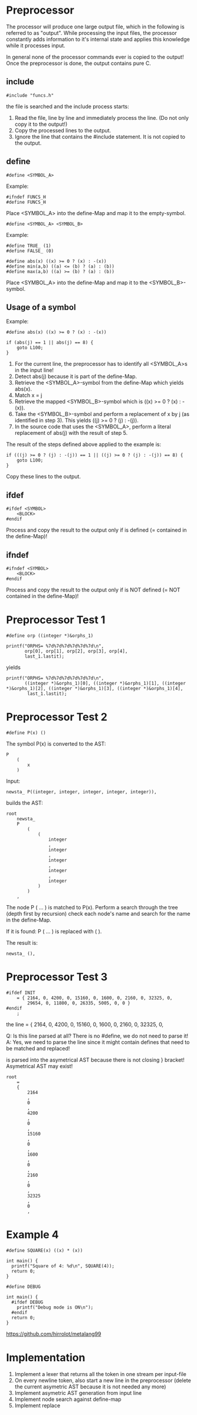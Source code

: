 # Preprocessor

The processor will produce one large output file, which in the following is referred to as "output".
While processing the input files, the processor constantly adds information to it's internal state
and applies this knowledge while it processes input.

In general none of the processor commands ever is copied to the output! Once the preprocessor is
done, the output contains pure C.

## include

```
#include "funcs.h"
```

the file is searched and the include process starts:
1. Read the file, line by line and immediately process the line. (Do not only copy it to the output!)
2. Copy the processed lines to the output.
3. Ignore the line that contains the #include statement. It is not copied to the output.

## define

```
#define <SYMBOL_A>
```

Example:

```
#ifndef FUNCS_H
#define FUNCS_H
```

Place <SYMBOL_A> into the define-Map and map it to the empty-symbol.

```
#define <SYMBOL_A> <SYMBOL_B>
```

Example:

```
#define TRUE_ (1)
#define FALSE_ (0)

#define abs(x) ((x) >= 0 ? (x) : -(x))
#define min(a,b) ((a) <= (b) ? (a) : (b))
#define max(a,b) ((a) >= (b) ? (a) : (b))
```

Place <SYMBOL_A> into the define-Map and map it to the <SYMBOL_B>-symbol.

## Usage of a symbol

Example:

```
#define abs(x) ((x) >= 0 ? (x) : -(x))

if (abs(j) == 1 || abs(j) == 8) {
    goto L100;
}
```

1. For the current line, the preprocessor has to identify all <SYMBOL_A>s in the input line!
1. Detect abs(j) because it is part of the define-Map.
1. Retrieve the <SYMBOL_A>-symbol from the define-Map which yields abs(x).
1. Match x = j
1. Retrieve the mapped <SYMBOL_B>-symbol which is ((x) >= 0 ? (x) : -(x)).
1. Take the <SYMBOL_B>-symbol and perform a replacement of x by j (as identified in step 3). This yields ((j) >= 0 ? (j) : -(j)).
1. In the source code that uses the <SYMBOL_A>, perform a literal replacement of abs(j) with the result of step 5.

The result of the steps defined above applied to the example is:

```
if (((j) >= 0 ? (j) : -(j)) == 1 || ((j) >= 0 ? (j) : -(j)) == 8) {
    goto L100;
}
```

Copy these lines to the output.

## ifdef

```
#ifdef <SYMBOL>
	<BLOCK>
#endif
```

Process <BLOCK> and copy the result to the output only if <SYMBOL> is defined (= contained in the define-Map)!

## ifndef

```
#ifndef <SYMBOL>
	<BLOCK>
#endif
```

Process <BLOCK> and copy the result to the output only if <SYMBOL> is NOT defined (= NOT contained in the define-Map)!



# Preprocessor Test 1

```
#define orp ((integer *)&orphs_1)

printf("ORPHS= %7d%7d%7d%7d%7d%7d\n",
	   orp[0], orp[1], orp[2], orp[3], orp[4],
       last_1.lastit);
```

yields

```
printf("ORPHS= %7d%7d%7d%7d%7d%7d\n",
	   ((integer *)&orphs_1)[0], ((integer *)&orphs_1)[1], ((integer *)&orphs_1)[2], ((integer *)&orphs_1)[3], ((integer *)&orphs_1)[4],
        last_1.lastit);
```

# Preprocessor Test 2

```
#define P(x) ()
```

The symbol P(x) is converted to the AST:

```
P
    (
        x
    )
```

Input:

```
newsta_ P((integer, integer, integer, integer, integer)),
```

builds the AST:

```
root
    newsta_
    P
        (
            (
                integer
                ,
                integer
                ,
                integer
                ,
                integer
                ,
                integer
            )
        )
    ,
```

The node P ( ... ) is matched to P(x).
Perform a search through the tree (depth first by recursion)
check each node's name and search for the name in the define-Map.

If it is found: P ( ... ) is replaced with ( ).

The result is:

```
newsta_ (),
```

# Preprocessor Test 3

```
#ifdef INIT
	= { 2164, 0, 4200, 0, 15160, 0, 1600, 0, 2160, 0, 32325, 0,
	    29654, 0, 11800, 0, 26335, 5005, 0, 0 }
#endif
	;
```

the line = { 2164, 0, 4200, 0, 15160, 0, 1600, 0, 2160, 0, 32325, 0,

Q: Is this line parsed at all? There is no #define, we do not need to parse it!
A: Yes, we need to parse the line since it might contain defines that need to be matched and replaced!

is parsed into the asymetrical AST because there is not closing } bracket!
Asymetrical AST may exist!

```
root
    =
    {
        2164
        ,
        0
        ,
        4200
        ,
        0
        ,
        15160
        ,
        0
        ,
        1600
        ,
        0
        ,
        2160
        ,
        0
        ,
        32325
        ,
        0
        ,
```

# Example 4

```
#define SQUARE(x) ((x) * (x))

int main() {
  printf("Square of 4: %d\n", SQUARE(4));
  return 0;
}
```

```
#define DEBUG

int main() {
  #ifdef DEBUG
    printf("Debug mode is ON\n");
  #endif
  return 0;
}
```

https://github.com/hirrolot/metalang99


# Implementation

1. Implement a lexer that returns all the token in one stream per input-file
2. On every newline token, also start a new line in the preprocessor (delete the current asymetric AST because it is not needed any more)
3. Implement asymetric AST generation from input line
4. Implement node search against define-map
5. Implement replace
